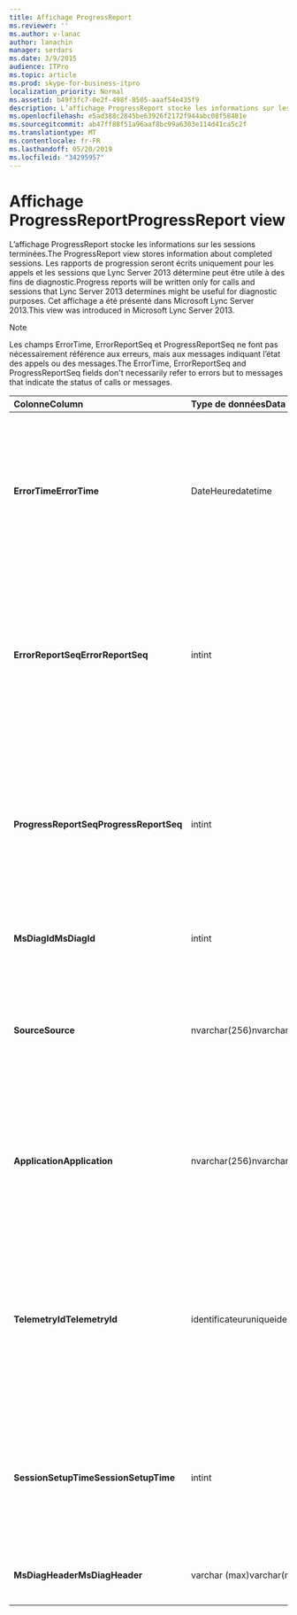 ```yaml
---
title: Affichage ProgressReport
ms.reviewer: ''
ms.author: v-lanac
author: lanachin
manager: serdars
ms.date: 3/9/2015
audience: ITPro
ms.topic: article
ms.prod: skype-for-business-itpro
localization_priority: Normal
ms.assetid: b49f3fc7-0e2f-498f-8505-aaaf54e435f9
description: L’affichage ProgressReport stocke les informations sur les sessions terminées. Les rapports de progression seront écrits uniquement pour les appels et les sessions que Lync Server 2013 détermine peut être utile à des fins de diagnostic. Cet affichage a été présenté dans Microsoft Lync Server 2013.
ms.openlocfilehash: e5ad388c2845be63926f2172f944abc08f58481e
ms.sourcegitcommit: ab47ff88f51a96aaf8bc99a6303e114d41ca5c2f
ms.translationtype: MT
ms.contentlocale: fr-FR
ms.lasthandoff: 05/20/2019
ms.locfileid: "34295957"
---
```

# <a name="progressreport-view"></a><span data-ttu-id="d421f-105">Affichage ProgressReport</span><span class="sxs-lookup"><span data-stu-id="d421f-105">ProgressReport view</span></span>
 
<span data-ttu-id="d421f-106">L’affichage ProgressReport stocke les informations sur les sessions terminées.</span><span class="sxs-lookup"><span data-stu-id="d421f-106">The ProgressReport view stores information about completed sessions.</span></span> <span data-ttu-id="d421f-107">Les rapports de progression seront écrits uniquement pour les appels et les sessions que Lync Server 2013 détermine peut être utile à des fins de diagnostic.</span><span class="sxs-lookup"><span data-stu-id="d421f-107">Progress reports will be written only for calls and sessions that Lync Server 2013 determines might be useful for diagnostic purposes.</span></span> <span data-ttu-id="d421f-108">Cet affichage a été présenté dans Microsoft Lync Server 2013.</span><span class="sxs-lookup"><span data-stu-id="d421f-108">This view was introduced in Microsoft Lync Server 2013.</span></span>
  
> [!NOTE]
> <span data-ttu-id="d421f-109">Les champs ErrorTime, ErrorReportSeq et ProgressReportSeq ne font pas nécessairement référence aux erreurs, mais aux messages indiquant l’état des appels ou des messages.</span><span class="sxs-lookup"><span data-stu-id="d421f-109">The ErrorTime, ErrorReportSeq and ProgressReportSeq fields don't necessarily refer to errors but to messages that indicate the status of calls or messages.</span></span> 
  
|<span data-ttu-id="d421f-110">**Colonne**</span><span class="sxs-lookup"><span data-stu-id="d421f-110">**Column**</span></span>|<span data-ttu-id="d421f-111">**Type de données**</span><span class="sxs-lookup"><span data-stu-id="d421f-111">**Data Type**</span></span>|<span data-ttu-id="d421f-112">**Détails**</span><span class="sxs-lookup"><span data-stu-id="d421f-112">**Details**</span></span>|
|:-----|:-----|:-----|
|<span data-ttu-id="d421f-113">**ErrorTime**</span><span class="sxs-lookup"><span data-stu-id="d421f-113">**ErrorTime**</span></span> <br/> |<span data-ttu-id="d421f-114">DateHeure</span><span class="sxs-lookup"><span data-stu-id="d421f-114">datetime</span></span>  <br/> |<span data-ttu-id="d421f-115">L’heure de l’erreur s’est produite.</span><span class="sxs-lookup"><span data-stu-id="d421f-115">Time of error occurred.</span></span> <span data-ttu-id="d421f-116">Utilisé conjointement avec ErrorReportSeq pour identifier de manière unique une erreur.</span><span class="sxs-lookup"><span data-stu-id="d421f-116">Used in conjunction with ErrorReportSeq to uniquely identify an error.</span></span>  <br/> |
|<span data-ttu-id="d421f-117">**ErrorReportSeq**</span><span class="sxs-lookup"><span data-stu-id="d421f-117">**ErrorReportSeq**</span></span> <br/> |<span data-ttu-id="d421f-118">int</span><span class="sxs-lookup"><span data-stu-id="d421f-118">int</span></span>  <br/> |<span data-ttu-id="d421f-119">Numéro d’identification pour identifier l’erreur.</span><span class="sxs-lookup"><span data-stu-id="d421f-119">ID number to identify the error.</span></span> <span data-ttu-id="d421f-120">Utilisé conjointement avec ErrorTime pour identifier de manière unique une erreur.</span><span class="sxs-lookup"><span data-stu-id="d421f-120">Used in conjunction with ErrorTime to uniquely identify an error.</span></span>  <br/> |
|<span data-ttu-id="d421f-121">**ProgressReportSeq**</span><span class="sxs-lookup"><span data-stu-id="d421f-121">**ProgressReportSeq**</span></span> <br/> |<span data-ttu-id="d421f-122">int</span><span class="sxs-lookup"><span data-stu-id="d421f-122">int</span></span>  <br/> |<span data-ttu-id="d421f-123">ID pour identifier le rapport de progression.</span><span class="sxs-lookup"><span data-stu-id="d421f-123">ID to identify the progress report.</span></span> <span data-ttu-id="d421f-124">Permet de distinguer les rapports de progression d’un même rapport d’erreur.</span><span class="sxs-lookup"><span data-stu-id="d421f-124">Used to distinguish progress reports of the same error report.</span></span>  <br/> |
|<span data-ttu-id="d421f-125">**MsDiagId**</span><span class="sxs-lookup"><span data-stu-id="d421f-125">**MsDiagId**</span></span> <br/> |<span data-ttu-id="d421f-126">int</span><span class="sxs-lookup"><span data-stu-id="d421f-126">int</span></span>  <br/> |<span data-ttu-id="d421f-127">ID de diagnostic du rapport d’erreur.</span><span class="sxs-lookup"><span data-stu-id="d421f-127">Diagnostic ID for the error report.</span></span>  <br/> |
|<span data-ttu-id="d421f-128">**Source**</span><span class="sxs-lookup"><span data-stu-id="d421f-128">**Source**</span></span> <br/> |<span data-ttu-id="d421f-129">nvarchar(256)</span><span class="sxs-lookup"><span data-stu-id="d421f-129">nvarchar(256)</span></span>  <br/> |<span data-ttu-id="d421f-130">Nom du serveur à l’origine de l’erreur (si le rapport a été envoyé à partir d’un composant serveur).</span><span class="sxs-lookup"><span data-stu-id="d421f-130">Name of server that originated the error (if report was sent from a server component).</span></span>  <br/> |
|<span data-ttu-id="d421f-131">**Application**</span><span class="sxs-lookup"><span data-stu-id="d421f-131">**Application**</span></span> <br/> |<span data-ttu-id="d421f-132">nvarchar(256)</span><span class="sxs-lookup"><span data-stu-id="d421f-132">nvarchar(256)</span></span>  <br/> |<span data-ttu-id="d421f-133">Nom de l’application à l’origine de l’erreur (si le rapport a été envoyé à partir d’un composant serveur).</span><span class="sxs-lookup"><span data-stu-id="d421f-133">Name of application that originated the error (if report was sent from a server component).</span></span>  <br/> |
|<span data-ttu-id="d421f-134">**TelemetryId**</span><span class="sxs-lookup"><span data-stu-id="d421f-134">**TelemetryId**</span></span> <br/> |<span data-ttu-id="d421f-135">identificateur</span><span class="sxs-lookup"><span data-stu-id="d421f-135">uniqueidentifier</span></span>  <br/> |<span data-ttu-id="d421f-136">Identifiant unique permettant de corréler les informations de connexion aux différents composants participant à une conférence.</span><span class="sxs-lookup"><span data-stu-id="d421f-136">Unique identifier correlating join time information for the different components involved in a conference.</span></span>  <br/> |
|<span data-ttu-id="d421f-137">**SessionSetupTime**</span><span class="sxs-lookup"><span data-stu-id="d421f-137">**SessionSetupTime**</span></span> <br/> |<span data-ttu-id="d421f-138">int</span><span class="sxs-lookup"><span data-stu-id="d421f-138">int</span></span>  <br/> |<span data-ttu-id="d421f-139">Durée (en millisecondes) requise pour un composant spécifique pour participer à une conférence.</span><span class="sxs-lookup"><span data-stu-id="d421f-139">Time (in milliseconds) required for a specific component to join a conference.</span></span>  <br/> |
|<span data-ttu-id="d421f-140">**MsDiagHeader**</span><span class="sxs-lookup"><span data-stu-id="d421f-140">**MsDiagHeader**</span></span> <br/> |<span data-ttu-id="d421f-141">varchar (max)</span><span class="sxs-lookup"><span data-stu-id="d421f-141">varchar(max)</span></span>  <br/> |<span data-ttu-id="d421f-142">Informations supplémentaires sur l’erreur.</span><span class="sxs-lookup"><span data-stu-id="d421f-142">Additional error information.</span></span>  <br/> |
   

